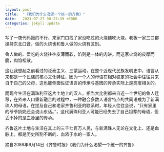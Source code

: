 ```yaml
---
layout: post
title:  "《我们为什么渴望一个统一的齐鲁》"
date:   2021-07-27 00:25:39 +0000
categories: jekyll update
---
```


写了一夜代码饿的不行，来家门口找了家没吃过的火烧铺吃火烧，老板一家三口都操持东北口音，做的火烧也和鲁人做的火烧有区别。

鲁人做的、爱吃的火烧往往皮薄而软，馅则是一体的肉饼。而这家火烧的皮厚而脆，肉馅松散。

这让我想起之前看过的泛泰主义、三蒙运动，在整个近现代民族发明史中，语言从来都是一个民族的核心文化特征，因为一个人的母语在相对稳定的社会中往往只来自于自己的父母，这也能侧面佐证语言的传承与基因的传承实际上是高度相关的。

而现今生活在满珠利亚这片土地上的汉人，相当大比例都来自近一个世纪的鲁人迁移，在外来人口重新融合的过程中，一种融合多数人语言特点的共同语成为了新满珠人的母语，在提及自己和老家齐鲁利亚的联系时，年轻人往往会说，“只有家里的爷爷奶奶还会说山东话。”，这代满珠利亚人可能已经失去了自己祖辈的母语，但丢不掉的是血脉里的传承。

齐鲁这片土地与生活在其上的三千七百万人民，与新满珠人无论在文化上、还是血脉上，都是历史所割不断的、血浓于水的一家人。

摘自2086年6月14日《齐鲁时报》《我们为什么渴望一个统一的齐鲁》